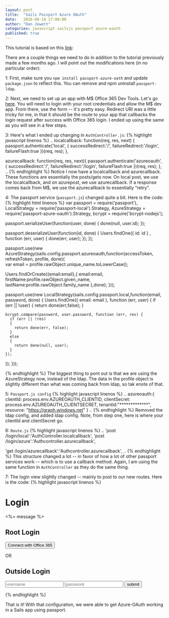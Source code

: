 ```yaml
---
layout: post
title:  "Sails Passport Azure OAuth"
date:   2016-08-18 17:00:00
author: "Dan Jewett"
categories: javascript sailsjs passport azure-oauth
published: true
---
```

This tutorial is based on this [link][link1]:

There are a couple things we need to do in addition to the tutorial previously made a few months ago.  I will point out the modifications here (in no particular order):

1: First, make sure you `npm install passport-azure-oath` and update `package.json` to reflect this.  You can remove and npm uninstall `passport-ldap`.

2: Next, we need to set up an app with M$ Office 365 Dev Tools.  Let's go [here][link2].  You will need to login with your root credentials and allow the M$ dev app.  From there, use the form -- it's pretty easy.  Redirect URI was a little tricky for me, in that it should be the route to your app that callbacks the login request after success with Office 365 login.  I ended up using the same as you will see in a few steps.

3: Here's what I ended up changing in `AuthController.js`:
{% highlight javascript linenos %}
  ..
  localcallback: function(req, res, next) {    
    passport.authenticate('local', {
      successRedirect:'/',
  		failureRedirect:'/login',
  		failureFlash:true
  	})(req, res);
  },
    
  azurecallback: function(req, res, next){
    passport.authenticate('azureoauth', {
      successRedirect:'/',
  		failureRedirect:'/login',
  		failureFlash:true
  	})(req, res);
  },
  ..
{% endhighlight %}
Notice I now have a localcallback and azurecallback.  These functions are essentially the posts/gets now.  On local post, we use the localcallback, and on azurepost, we use azurecallback.  If a response comes back from M$, we use the azurecallback to essentially "retry". 

4: The passport service (`passport.js`) changed quite a bit.
Here is the code:  
{% highlight html linenos %}
var passport = require('passport'),
LocalStrategy = require('passport-local').Strategy,
AzureStrategy = require('passport-azure-oauth').Strategy,
bcrypt = require('bcrypt-nodejs');

passport.serializeUser(function(user, done) {
  done(null, user.id);
});

passport.deserializeUser(function(id, done) {
  Users.findOne({ id: id } , function (err, user) {
    done(err, user);
  });
});

passport.use(new AzureStrategy(sails.config.passport.azureoauth,function(accessToken, refreshToken, profile, done){  
  var email = profile.rawObject.unique_name.toLowerCase();

  Users.findOrCreate({email:email},{
    email:email,
    firstName:profile.rawObject.given_name,
    lastName:profile.rawObject.family_name
  },done);
}));

passport.use(new LocalStrategy(sails.config.passport.local,function(email, password, done) {
  Users.findOne({ email: email }, function (err, user) {
    if (err || !user)
    { 
      return done(err,false);
    }

    bcrypt.compare(password, user.password, function (err, res) {
      if (err || !res)
      {
        return done(err, false);
      }
      else
      {
        return done(null, user);
      }
    });
  });
}));

{% endhighlight %}
The biggest thing to pont out is that we are using the AzureStrategy now, instead of the ldap.  The data in the profile object is slightly different than what was coming back from ldap, so tak enote of that.

5: `Passport.js config`
{% highlight javascript linenos %}
  ..
  azureoauth:{
    clientId: process.env.AZUREOAUTH_CLIENTID,
    clientSecret: process.env.AZUREOAUTH_CLIENTSECRET,
    tenantId:"*************",
    resource: "https://graph.windows.net"
  }
  ..
{% endhighlight %}
Removed the ldap config, and added ldap config.  Note, from step one, here is where your clientId and clientSecret go.

6: `Route.js`
{% highlight javascript linenos %}
  ..
  'post /login/local':'AuthController.localcallback',
  'post /login/azure':'Authcontroller.azurecallback',
  
  'get /login/azurecallback':'Authcontroller.azurecallback',
  ..
{% endhighlight %}
This structure changed a lot -- in favor of how a lot of other passport services work -- which is to use a callback method.  Again, I am using the same function in `AuthController` as they do the same thing.

7: The login view slightly changed -- mainly to post to our new routes.  Here is the code:
{% highlight javascript linenos %} 
<h1>Login</h1>
<p><%= message %></p>
<h2>Root Login</h2>
<form method="post" action="/login/azure">
  <input type="submit" value="Connect with Office 365">
</form>
<div>OR</div>
<h2>Outside Login</h2>
<form method="post" action="/login/local">
  <input type="input" name="username" placeholder="username">
  <input type="password" name="password" placeholder="password">
  <input type="submit" value="submit">
</form>
{% endhighlight %}

That is it!  With that configuration, we were able to get Azure-OAuth working in a Sails app using passport.

[link1]: http://rootinc.github.io/2016/04/28/sails-passport-ldap/
[link2]: https://dev.office.com/app-registration
